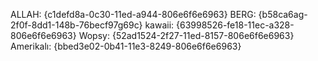 ALLAH: {c1defd8a-0c30-11ed-a944-806e6f6e6963}
BERG: {b58ca6ag-2f0f-8dd1-148b-76becf97g69c}
kawaii: {63998526-fe18-11ec-a328-806e6f6e6963}
Wopsy: {52ad1524-2f27-11ed-8157-806e6f6e6963}
Amerikalı: {bbed3e02-0b41-11e3-8249-806e6f6e6963}
